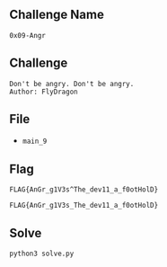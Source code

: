 ## Challenge Name
```
0x09-Angr
```
## Challenge
```
Don't be angry. Don't be angry.  
Author: FlyDragon
```
## File
- `main_9`
## Flag
```
FLAG{AnGr_g1V3s^The_dev11_a_f0otHolD}
```
```
FLAG{AnGr_g1V3s_The_dev11_a_f0otHolD}
```
## Solve
```
python3 solve.py
```
